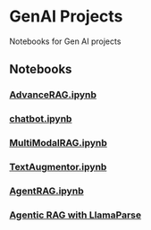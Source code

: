 # GenAI Projects

Notebooks for Gen AI projects

## Notebooks

### [AdvanceRAG.ipynb](AdvanceRAG.ipynb)

### [chatbot.ipynb](chatbot.ipynb)

### [MultiModalRAG.ipynb](MultiModalRAG.ipynb)

### [TextAugmentor.ipynb](TextAugmentor.ipynb)

### [AgentRAG.ipynb](AgentRAG.ipynb)

### [Agentic RAG with LlamaParse](AgentRAGLlamaParse.ipynb)
